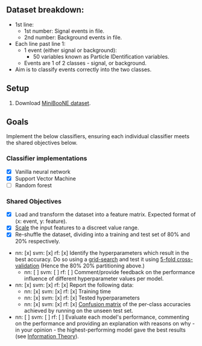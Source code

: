 ## Dataset breakdown:

* 1st line:
  * 1st number: Signal events in file.
  * 2nd number: Background events in file.
* Each line past line 1:
  * 1 event (either signal or background):
    * 50 variables known as Particle IDentification variables.
  * Events are 1 of 2 classes - signal, or background.
* Aim is to classify events correctly into the two classes.

## Setup

1. Download [MiniBooNE dataset](https://archive.ics.uci.edu/ml/datasets/MiniBooNE+particle+identification).

## Goals

Implement the below classifiers, ensuring each individual classifier meets the shared objectives below.

### Classifier implementations

* [x] Vanilla neural network
* [x] Support Vector Machine
* [ ] Random forest

### Shared Objectives

* [x] Load and transform the dataset into a feature matrix. Expected format of (x: event, y: feature).
* [x] [Scale](https://en.wikipedia.org/wiki/Feature_scaling) the input features to a discreet value range.
* [x] Re-shuffle the dataset, dividing into a training and test set of 80% and 20% respectively.
* nn: [x] svm: [x] rf: [x] Identify the hyperparameters which result in the best accuracy. Do so using a [grid-search](https://machinelearningmastery.com/hyperparameter-optimization-with-random-search-and-grid-search/) and test it using [5-fold cross-validation](https://machinelearningmastery.com/hyperparameter-optimization-with-random-search-and-grid-search/) (Hence the 80% 20% partitioning above.)
  * nn: [ ] svm: [ ] rf: [ ] Comment/provide feedback on the performance influence of different hyperparameter values per model.
* nn: [x] svm: [x] rf: [x] Report the following data:
  * nn: [x] svm: [x] rf: [x] Training time
  * nn: [x] svm: [x] rf: [x] Tested hyperparameters
  * nn: [x] svm: [x] rf: [x] [Confusion matrix](https://en.wikipedia.org/wiki/Confusion_matrix) of the per-class accuracies achieved by running on the unseen test set.
* nn: [ ] svm: [ ] rf: [ ] Evaluate each model's performance, commenting on the performance and providing an explanation with reasons on why - in your opinion - the highest-performing model gave the best results (see [Information Theory](https://en.wikipedia.org/wiki/Information_theory)).
